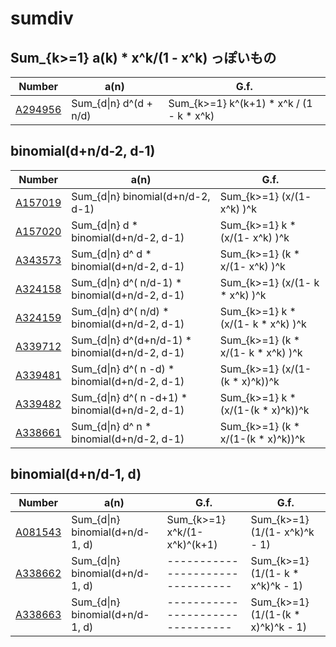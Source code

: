 # sumdiv

## Sum_{k>=1} a(k) * x^k/(1 - x^k) っぽいもの


| Number | a(n) | G.f. | 
| ----- | ----- | ----- | 
| [A294956](https://oeis.org/A294956) | Sum_{d&#124;n} d^(d + n/d) | Sum_{k>=1} k^(k+1) * x^k / (1 - k * x^k) | 


## binomial(d+n/d-2, d-1)

| Number | a(n) | G.f. | 
| ----- | ----- | ----- | 
| [A157019](https://oeis.org/A157019) | Sum_{d&#124;n}                 binomial(d+n/d-2, d-1) | Sum_{k>=1}      (x/(1-     x^k) )^k | 
| [A157020](https://oeis.org/A157020) | Sum_{d&#124;n} d             * binomial(d+n/d-2, d-1) | Sum_{k>=1}  k * (x/(1-     x^k) )^k | 
| [A343573](https://oeis.org/A343573) | Sum_{d&#124;n} d^ d          * binomial(d+n/d-2, d-1) | Sum_{k>=1} (k *  x/(1-     x^k) )^k | 
| [A324158](https://oeis.org/A324158) | Sum_{d&#124;n} d^(  n/d-1)   * binomial(d+n/d-2, d-1) | Sum_{k>=1}      (x/(1- k * x^k) )^k | 
| [A324159](https://oeis.org/A324159) | Sum_{d&#124;n} d^(  n/d)     * binomial(d+n/d-2, d-1) | Sum_{k>=1}  k * (x/(1- k * x^k) )^k |
| [A339712](https://oeis.org/A339712) | Sum_{d&#124;n} d^(d+n/d-1)   * binomial(d+n/d-2, d-1) | Sum_{k>=1} (k *  x/(1- k * x^k) )^k |
| [A339481](https://oeis.org/A339481) | Sum_{d&#124;n} d^(  n  -d)   * binomial(d+n/d-2, d-1) | Sum_{k>=1}      (x/(1-(k * x)^k))^k | 
| [A339482](https://oeis.org/A339482) | Sum_{d&#124;n} d^(  n  -d+1) * binomial(d+n/d-2, d-1) | Sum_{k>=1}  k * (x/(1-(k * x)^k))^k |
| [A338661](https://oeis.org/A338661) | Sum_{d&#124;n} d^   n        * binomial(d+n/d-2, d-1) | Sum_{k>=1} (k *  x/(1-(k * x)^k))^k | 


## binomial(d+n/d-1, d)

| Number | a(n) | G.f. | G.f. |
| ----- | ----- | ----- | ----- | 
| [A081543](https://oeis.org/A081543) | Sum_{d&#124;n}       binomial(d+n/d-1, d) | Sum_{k>=1}     x^k/(1-x^k)^(k+1) | Sum_{k>=1} (1/(1-      x^k)^k - 1) |
| [A338662](https://oeis.org/A338662) | Sum_{d&#124;n}       binomial(d+n/d-1, d) | -------------------------------- | Sum_{k>=1} (1/(1- k *  x^k)^k - 1) |
| [A338663](https://oeis.org/A338663) | Sum_{d&#124;n}       binomial(d+n/d-1, d) | -------------------------------- | Sum_{k>=1} (1/(1-(k * x)^k)^k - 1) |
